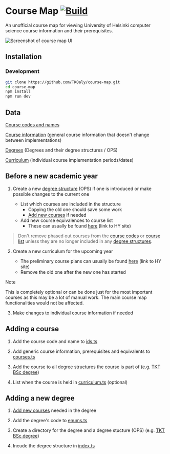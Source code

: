 # Course Map [![Build](https://github.com/TKOaly/course-map/actions/workflows/test.yml/badge.svg?branch=develop)](https://github.com/TKOaly/course-map/actions/workflows/test.yml)

An unofficial course map for viewing University of Helsinki computer science course information and their prerequisites.

<picture>
  <source media="(prefers-color-scheme: dark)" srcset="https://github.com/user-attachments/assets/c069f518-67d0-4d56-b973-94a376524a32">
  <img alt="Screenshot of course map UI" src="https://github.com/user-attachments/assets/f9491dae-5820-4b7b-8861-a3228d90c0a4">
</picture>

## Installation

### Development

```bash
git clone https://github.com/TKOaly/course-map.git
cd course-map
npm install
npm run dev
```

## Data

[Course codes and names](data/ids.ts)

[Course information](data/courses.ts) (general course information that doesn't change between implementations)

[Degrees](data/index.ts) (Degrees and their degree structures / OPS)

[Curriculum](data/curriculum.ts) (individual course implementation periods/dates)

## Before a new academic year

1.  Create a new [degree structure](data/tkt/structure.ts) (OPS) if one is introduced or make possible changes to the current one

    -   List which courses are included in the structure
        -   Copying the old one should save some work
        -   [Add new courses](#adding-a-course) if needed
    -   Add new course equivalences to course list
        -   These can usually be found [here](https://studies.helsinki.fi/ohjeet/artikkeli/opetussuunnitelma-ja-opintojen-vastaavuudet) (link to HY site)

> Don't remove phased out courses from the [course codes](data/ids.ts) or [course list](data/courses.ts) unless they are no longer included in any [degree structures](data/tkt/structure.ts).

2.  Create a new curriculum for the upcoming year

    -   The preliminary course plans can usually be found [here](https://studies.helsinki.fi/ohjeet/artikkeli/mista-loydan-opintotarjonnan) (link to HY site)
    -   Remove the old one after the new one has started

> [!NOTE]
> This is completely optional or can be done just for the most important courses as this may be a lot of manual work. The main course map functionalities would not be affected.

3.  Make changes to individual course information if needed

## Adding a course

1. Add the course code and name to [ids.ts](data/ids.ts)

2. Add generic course information, prerequisites and equivalents to [courses.ts](data/courses.ts)

3. Add the course to all degree structures the course is part of (e.g. [TKT BSc degree](data/degree_structures/tkt.ts))

4. List when the course is held in [curriculum.ts](data/curriculum.ts) (optional)

## Adding a new degree

1. [Add new courses](#adding-a-course) needed in the degree

2. Add the degree's code to [enums.ts](data/enums.ts)

3. Create a directory for the degree and a degree stucture (OPS) (e.g. [TKT BSc degree](data/degree_structures/tkt.ts))

4. Incude the degree structure in [index.ts](data/index.ts)
